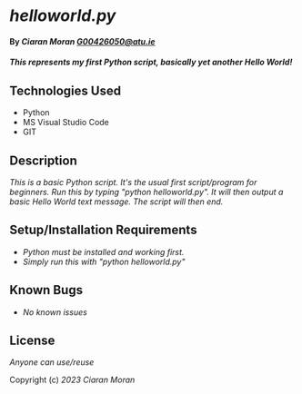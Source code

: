 # _helloworld.py_

#### By _**Ciaran Moran G00426050@atu.ie**_

#### _This represents my first Python script, basically yet another Hello World!_

## Technologies Used

* Python
* MS Visual Studio Code
* GIT

## Description

_This is a basic Python script. It's the usual first script/program for beginners. Run this by typing "python helloworld.py". It will then output a basic Hello World text message. The script will then end._

## Setup/Installation Requirements

* _Python must be installed and working first._
* _Simply run this with "python helloworld.py"_


## Known Bugs

* _No known issues_

## License

_Anyone can use/reuse_

Copyright (c) _2023_ _Ciaran Moran_